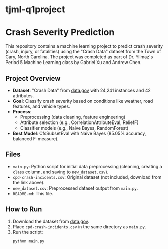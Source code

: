 # tjml-q1project

# Crash Severity Prediction

This repository contains a machine learning project to predict crash severity (crash, injury, or fatalities) using the "Crash Data" dataset from the Town of Cary, North Carolina. The project was completed as part of Dr. Yilmaz's Period 5 Machine Learning class by Gabriel Xu and Andrew Chen.

## Project Overview
- **Dataset**: "Crash Data" from [data.gov](https://catalog.data.gov/dataset/crash-data) with 24,241 instances and 42 attributes.
- **Goal**: Classify crash severity based on conditions like weather, road features, and vehicle types.
- **Process**: 
  - Preprocessing (data cleaning, feature engineering)
  - Attribute selection (e.g., CorrelationAttributeEval, ReliefF)
  - Classifier models (e.g., Naive Bayes, RandomForest)
- **Best Model**: CfsSubsetEval with Naive Bayes (85.05% accuracy, balanced F-measure).

## Files
- `main.py`: Python script for initial data preprocessing (cleaning, creating a `class` column, and saving to `new_dataset.csv`).
- `cpd-crash-incidents.csv`: Original dataset (not included, download from the link above).
- `new_dataset.csv`: Preprocessed dataset output from `main.py`.
- `README.md`: This file.

## How to Run
1. Download the dataset from [data.gov](https://catalog.data.gov/dataset/crash-data).
2. Place `cpd-crash-incidents.csv` in the same directory as `main.py`.
3. Run the script:
   ```bash
   python main.py
